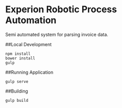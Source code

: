 # Experion Robotic Process Automation
Semi automated system for parsing invoice data.


##Local Development
```
npm install
bower install
gulp
```

##Running Application
```
gulp serve
```


##Building
```
gulp build
```
